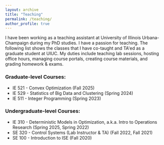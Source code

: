 ```yaml
---
layout: archive
title: "Teaching"
permalink: /teaching/
author_profile: true
---
```


I have been working as a teaching assistant at University of Illinois Urbana-Champaign during my PhD studies. I have a passion for teaching. The following list shows the classes that I have co-taught and TA'ed as a graduate student at UIUC. My duties include teaching lab sessions, hosting office hours, managing course portals, creating course materials, and grading homework & exams.
### Graduate-level Courses:
* IE 521 - Convex Optimization (Fall 2025)
* IE 529 - Statistics of Big Data and Clustering (Spring 2024)
* IE 511 - Integer Programming (Spring 2023)

### Undergraduate-level Courses:
* IE 310 - Deterministic Models in Optimization, a.k.a. Intro to Operations Research (Spring 2025, Spring 2022)
* SE 320 - Control Systems (Lab Instructor & TA) (Fall 2022, Fall 2021)
* SE 100 - Introduction to ISE (Fall 2020)
